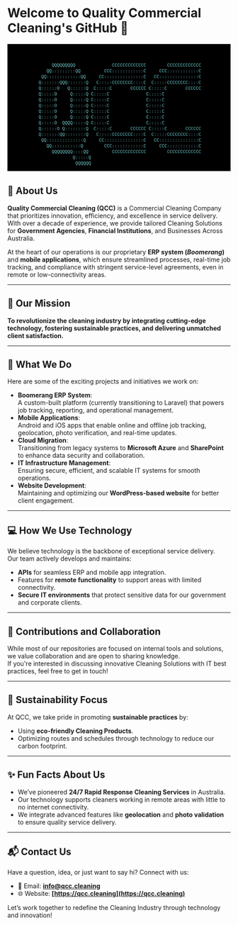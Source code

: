# Welcome to Quality Commercial Cleaning's GitHub 👋  

![QCC Workflow Animation](https://github.com/Quality-Commercial-Cleaning/.github/blob/main/QCC_logo_ASCII.gif) 

## 🌟 **About Us**  
**Quality Commercial Cleaning (QCC)** is a Commercial Cleaning Company that prioritizes innovation, efficiency, and excellence in service delivery.  
With over a decade of experience, we provide tailored Cleaning Solutions for **Government Agencies**, **Financial Institutions**, and Businesses Across Australia.  

At the heart of our operations is our proprietary **ERP system (_Boomerang_)** and **mobile applications**, which ensure streamlined processes, real-time job tracking, and compliance with stringent service-level agreements, even in remote or low-connectivity areas.  

---

## 🚀 **Our Mission**  
**To revolutionize the cleaning industry by integrating cutting-edge technology, fostering sustainable practices, and delivering unmatched client satisfaction.**

---

## 🔧 **What We Do**  
Here are some of the exciting projects and initiatives we work on:  
- **Boomerang ERP System**:  
  A custom-built platform (currently transitioning to Laravel) that powers job tracking, reporting, and operational management.  
- **Mobile Applications**:  
  Android and iOS apps that enable online and offline job tracking, geolocation, photo verification, and real-time updates.  
- **Cloud Migration**:  
  Transitioning from legacy systems to **Microsoft Azure** and **SharePoint** to enhance data security and collaboration.  
- **IT Infrastructure Management**:  
  Ensuring secure, efficient, and scalable IT systems for smooth operations.  
- **Website Development**:  
  Maintaining and optimizing our **WordPress-based website** for better client engagement.  

---

## 💻 **How We Use Technology**  
We believe technology is the backbone of exceptional service delivery.  
Our team actively develops and maintains:  
- **APIs** for seamless ERP and mobile app integration.  
- Features for **remote functionality** to support areas with limited connectivity.  
- **Secure IT environments** that protect sensitive data for our government and corporate clients.  

---

## 🤝 **Contributions and Collaboration**  
While most of our repositories are focused on internal tools and solutions, we value collaboration and are open to sharing knowledge.  
If you're interested in discussing innovative Cleaning Solutions with IT best practices, feel free to get in touch!  


---

## 🌱 **Sustainability Focus**  
At QCC, we take pride in promoting **sustainable practices** by:  
- Using **eco-friendly Cleaning Products**.  
- Optimizing routes and schedules through technology to reduce our carbon footprint.  

---

## ✨ **Fun Facts About Us**  
- We’ve pioneered **24/7 Rapid Response Cleaning Services** in Australia.  
- Our technology supports cleaners working in remote areas with little to no internet connectivity.  
- We integrate advanced features like **geolocation** and **photo validation** to ensure quality service delivery.  

---

## 📬 **Contact Us**  
Have a question, idea, or just want to say hi? Connect with us:  
- 📧 Email: **[info@qcc.cleaning](mailto:info@qcc.cleaning)**  
- 🌐 Website: **[https://qcc.cleaning](https://qcc.cleaning)**  

Let’s work together to redefine the Cleaning Industry through technology and innovation!  
